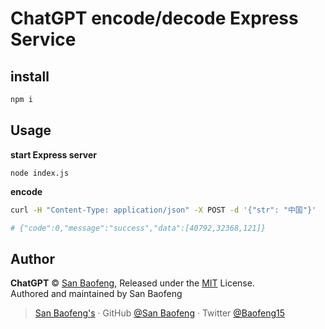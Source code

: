 # ChatGPT encode/decode Express Service

## install

```js
npm i
```

## Usage

**start Express server**

```
node index.js
```

**encode**

```bash
curl -H "Content-Type: application/json" -X POST -d '{"str": "中国"}'  http://localhost:1234

# {"code":0,"message":"success","data":[40792,32368,121]}
```

## Author

**ChatGPT** © [San Baofeng](https://blog.csdn.net/baofs), Released under the [MIT](./LICENSE) License.<br>
Authored and maintained by San Baofeng

> [San Baofeng's](https://blog.csdn.net/baofs) · GitHub [@San Baofeng](https://blog.csdn.net/baofs) · Twitter [@Baofeng15](https://twitter.com/Baofeng15)
